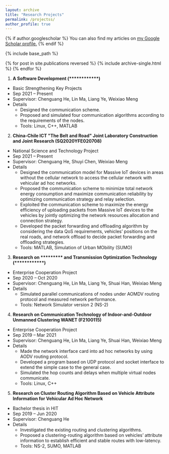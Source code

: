 ```yaml
---
layout: archive
title: "Research Projects"
permalink: /projectss/
author_profile: true
---
```


{% if author.googlescholar %}
  You can also find my articles on <u><a href="{{author.googlescholar}}">my Google Scholar profile</a>.</u>
{% endif %}

{% include base_path %}

{% for post in site.publications reversed %}
  {% include archive-single.html %}
{% endfor %}


1. **A Software Development (\*\*\*\*\*\*\*\*\*\*\*\*)**
* Basic Strengthening Key Projects
* Sep 2021 – Present
* Supervisor: Chenguang He, Lin Ma, Liang Ye, Weixiao Meng
* Details
  * Designed the communication scheme.
  * Proposed and simulated four communication algorithms according to the requirements of the nodes.
  * Tools: Linux, C++, MATLAB

2. **China-Chile ICT "The Belt and Road" Joint Laboratory Construction and Joint Research (SQ2020YFE020708)**
* National Science and Technology Project
* Sep 2021 – Present
* Supervisor: Chenguang He, Shuyi Chen, Weixiao Meng
* Details
  * Designed the communication model for Massive IoT devices in areas without the cellular network to access the cellular network with vehicular ad hoc networks.
  * Proposed the communication scheme to minimize total network energy consumption and maximize communication reliability by optimizing communication strategy and relay selection.
  * Exploited the communication scheme to maximize the energy efficiency of uploading packets from Massive IoT devices to the vehicles by jointly optimizing the network resources allocation and connection strategy.
  * Developed the packet forwarding and offloading algorithm by considering the data QoS requirements, vehicles’ positions on the real roads, and network offload to decide packet forwarding and offloading strategies. 
  * Tools: MATLAB, Simulation of Urban MObility (SUMO)

3. **Research on \*\*\*\*\*\*\*\*\* and Transmission Optimization Technology (\*\*\*\*\*\*\*\*\*\*\*\*)**
* Enterprise Cooperation Project
* Sep 2020 – Oct 2020
* Supervisor: Chenguang He, Lin Ma, Liang Ye, Shuai Han, Weixiao Meng
* Details
  * Simulated parallel communications of nodes under AOMDV routing protocol and measured network performance.
  * Tools: Network Simulator version 2 (NS-2)

4. **Research on Communication Technology of Indoor-and-Outdoor Unmanned Clustering WANET (F2100115)**
* Enterprise Cooperation Project
* Sep 2019 – Mar 2021
* Supervisor: Chenguang He, Lin Ma, Liang Ye, Shuai Han, Weixiao Meng
* Details
  * Made the network interface card into ad hoc networks by using AODV routing protocol.
  * Developed a program based on UDP protocol and socket interface to extend the simple case to the general case.  
  * Simulated the hop counts and delays when multiple virtual nodes communicate.
  * Tools: Linux, C++

5. **Research on Cluster Routing Algorithm Based on Vehicle Attribute Information for Vehicular Ad Hoc Network**
* Bachelor thesis in HIT
* Sep 2019 – Jun 2020
* Supervisor: Chenguang He
* Details
  * Investigated the existing routing and clustering algorithms.
  * Proposed a clustering-routing algorithm based on vehicles’ attribute information to establish efficient and stable routes with low-latency.
  * Tools: NS-2, SUMO, MATLAB
